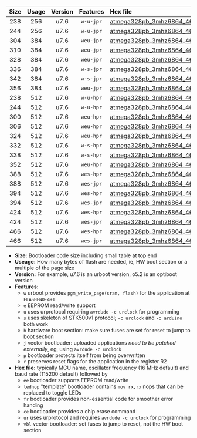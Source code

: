 |Size|Usage|Version|Features|Hex file|
|:-:|:-:|:-:|:-:|:--|
|238|256|u7.6|`w-u-jpr`|[atmega328pb_3mhz6864_460800bps_ur_vbl.hex](https://raw.githubusercontent.com/stefanrueger/urboot/main/atmega328pb_3mhz6864_460800bps_ur_vbl.hex)|
|244|256|u7.6|`w-u-jpr`|[atmega328pb_3mhz6864_460800bps_lednop_ur_vbl.hex](https://raw.githubusercontent.com/stefanrueger/urboot/main/atmega328pb_3mhz6864_460800bps_lednop_ur_vbl.hex)|
|304|384|u7.6|`weu-jpr`|[atmega328pb_3mhz6864_460800bps_ee_ur_vbl.hex](https://raw.githubusercontent.com/stefanrueger/urboot/main/atmega328pb_3mhz6864_460800bps_ee_ur_vbl.hex)|
|310|384|u7.6|`weu-jpr`|[atmega328pb_3mhz6864_460800bps_ee_lednop_ur_vbl.hex](https://raw.githubusercontent.com/stefanrueger/urboot/main/atmega328pb_3mhz6864_460800bps_ee_lednop_ur_vbl.hex)|
|328|384|u7.6|`weu-jpr`|[atmega328pb_3mhz6864_460800bps_ee_lednop_fr_ur_vbl.hex](https://raw.githubusercontent.com/stefanrueger/urboot/main/atmega328pb_3mhz6864_460800bps_ee_lednop_fr_ur_vbl.hex)|
|336|384|u7.6|`w-s-jpr`|[atmega328pb_3mhz6864_460800bps_vbl.hex](https://raw.githubusercontent.com/stefanrueger/urboot/main/atmega328pb_3mhz6864_460800bps_vbl.hex)|
|342|384|u7.6|`w-s-jpr`|[atmega328pb_3mhz6864_460800bps_lednop_vbl.hex](https://raw.githubusercontent.com/stefanrueger/urboot/main/atmega328pb_3mhz6864_460800bps_lednop_vbl.hex)|
|356|384|u7.6|`weu-jpr`|[atmega328pb_3mhz6864_460800bps_ee_lednop_fr_ce_ur_vbl.hex](https://raw.githubusercontent.com/stefanrueger/urboot/main/atmega328pb_3mhz6864_460800bps_ee_lednop_fr_ce_ur_vbl.hex)|
|238|512|u7.6|`w-u-hpr`|[atmega328pb_3mhz6864_460800bps_ur.hex](https://raw.githubusercontent.com/stefanrueger/urboot/main/atmega328pb_3mhz6864_460800bps_ur.hex)|
|244|512|u7.6|`w-u-hpr`|[atmega328pb_3mhz6864_460800bps_lednop_ur.hex](https://raw.githubusercontent.com/stefanrueger/urboot/main/atmega328pb_3mhz6864_460800bps_lednop_ur.hex)|
|300|512|u7.6|`weu-hpr`|[atmega328pb_3mhz6864_460800bps_ee_ur.hex](https://raw.githubusercontent.com/stefanrueger/urboot/main/atmega328pb_3mhz6864_460800bps_ee_ur.hex)|
|306|512|u7.6|`weu-hpr`|[atmega328pb_3mhz6864_460800bps_ee_lednop_ur.hex](https://raw.githubusercontent.com/stefanrueger/urboot/main/atmega328pb_3mhz6864_460800bps_ee_lednop_ur.hex)|
|324|512|u7.6|`weu-hpr`|[atmega328pb_3mhz6864_460800bps_ee_lednop_fr_ur.hex](https://raw.githubusercontent.com/stefanrueger/urboot/main/atmega328pb_3mhz6864_460800bps_ee_lednop_fr_ur.hex)|
|332|512|u7.6|`w-s-hpr`|[atmega328pb_3mhz6864_460800bps.hex](https://raw.githubusercontent.com/stefanrueger/urboot/main/atmega328pb_3mhz6864_460800bps.hex)|
|338|512|u7.6|`w-s-hpr`|[atmega328pb_3mhz6864_460800bps_lednop.hex](https://raw.githubusercontent.com/stefanrueger/urboot/main/atmega328pb_3mhz6864_460800bps_lednop.hex)|
|352|512|u7.6|`weu-hpr`|[atmega328pb_3mhz6864_460800bps_ee_lednop_fr_ce_ur.hex](https://raw.githubusercontent.com/stefanrueger/urboot/main/atmega328pb_3mhz6864_460800bps_ee_lednop_fr_ce_ur.hex)|
|388|512|u7.6|`wes-hpr`|[atmega328pb_3mhz6864_460800bps_ee.hex](https://raw.githubusercontent.com/stefanrueger/urboot/main/atmega328pb_3mhz6864_460800bps_ee.hex)|
|388|512|u7.6|`wes-jpr`|[atmega328pb_3mhz6864_460800bps_ee_vbl.hex](https://raw.githubusercontent.com/stefanrueger/urboot/main/atmega328pb_3mhz6864_460800bps_ee_vbl.hex)|
|394|512|u7.6|`wes-hpr`|[atmega328pb_3mhz6864_460800bps_ee_lednop.hex](https://raw.githubusercontent.com/stefanrueger/urboot/main/atmega328pb_3mhz6864_460800bps_ee_lednop.hex)|
|394|512|u7.6|`wes-jpr`|[atmega328pb_3mhz6864_460800bps_ee_lednop_vbl.hex](https://raw.githubusercontent.com/stefanrueger/urboot/main/atmega328pb_3mhz6864_460800bps_ee_lednop_vbl.hex)|
|424|512|u7.6|`wes-hpr`|[atmega328pb_3mhz6864_460800bps_ee_lednop_fr.hex](https://raw.githubusercontent.com/stefanrueger/urboot/main/atmega328pb_3mhz6864_460800bps_ee_lednop_fr.hex)|
|424|512|u7.6|`wes-jpr`|[atmega328pb_3mhz6864_460800bps_ee_lednop_fr_vbl.hex](https://raw.githubusercontent.com/stefanrueger/urboot/main/atmega328pb_3mhz6864_460800bps_ee_lednop_fr_vbl.hex)|
|466|512|u7.6|`wes-hpr`|[atmega328pb_3mhz6864_460800bps_ee_lednop_fr_ce.hex](https://raw.githubusercontent.com/stefanrueger/urboot/main/atmega328pb_3mhz6864_460800bps_ee_lednop_fr_ce.hex)|
|466|512|u7.6|`wes-jpr`|[atmega328pb_3mhz6864_460800bps_ee_lednop_fr_ce_vbl.hex](https://raw.githubusercontent.com/stefanrueger/urboot/main/atmega328pb_3mhz6864_460800bps_ee_lednop_fr_ce_vbl.hex)|

- **Size:** Bootloader code size including small table at top end
- **Useage:** How many bytes of flash are needed, ie, HW boot section or a multiple of the page size
- **Version:** For example, u7.6 is an urboot version, o5.2 is an optiboot version
- **Features:**
  + `w` urboot provides `pgm_write_page(sram, flash)` for the application at `FLASHEND-4+1`
  + `e` EEPROM read/write support
  + `u` uses urprotocol requiring `avrdude -c urclock` for programming
  + `s` uses skeleton of STK500v1 protocol; `-c urclock` and `-c arduino` both work
  + `h` hardware boot section: make sure fuses are set for reset to jump to boot section
  + `j` vector bootloader: uploaded applications *need to be patched externally*, eg, using `avrdude -c urclock`
  + `p` bootloader protects itself from being overwritten
  + `r` preserves reset flags for the application in the register R2
- **Hex file:** typically MCU name, oscillator frequency (16 MHz default) and baud rate (115200 default) followed by
  + `ee` bootloader supports EEPROM read/write
  + `lednop` "template" bootloader contains `mov rx,rx` nops that can be replaced to toggle LEDs
  + `fr` bootloader provides non-essential code for smoother error handing
  + `ce` bootloader provides a chip erase command
  + `ur` uses urprotocol and requires `avrdude -c urclock` for programming
  + `vbl` vector bootloader: set fuses to jump to reset, not the HW boot section
